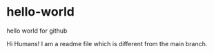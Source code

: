 # hello-world
hello world for github

Hi Humans!
I am a readme file which is different from the main branch.
